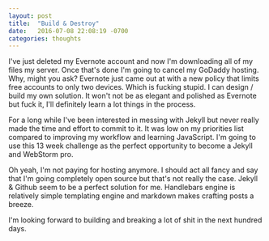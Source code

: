 ```yaml
---
layout: post
title:  "Build & Destroy"
date:   2016-07-08 22:08:19 -0700
categories: thoughts
---
```


I've just deleted my Evernote account and now I'm downloading all of my files my server. Once that's done I'm going to cancel my GoDaddy hosting. Why, might you ask? Evernote just came out at with a new policy that limits free accounts to only two devices. Which is fucking stupid. I can design / build my own solution. It won't not be as elegant and polished as Evernote but fuck it, I'll definitely learn a lot things in the process.  

For a long while I've been interested in messing with Jekyll but never really made the time and effort to commit to it. It was low on my priorities list compared to improving my workflow and learning JavaScript. I'm going to use this 13 week challenge as the perfect opportunity to become a Jekyll and  WebStorm pro.  

Oh yeah, I'm not paying for hosting anymore. I should act all fancy and say that I'm going completely open source but that's not really the case. Jekyll & Github seem to be a perfect solution for me. Handlebars engine is relatively simple templating engine and markdown makes crafting posts a breeze. 

I'm looking forward to building and breaking a lot of shit in the next hundred days. 